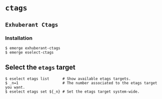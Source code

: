 # `ctags`

## `Exhuberant Ctags`

### Installation

```ShellSession
$ emerge exhuberant-ctags
$ emerge eselect-ctags
```

## Select the `etags` target

```ShellSession
$ eselect etags list      # Show available etags targets.
$ _n=1                    # The number associated to the etags target you want.
$ eselect etags set ${_n} # Set the etags target system-wide.
```
